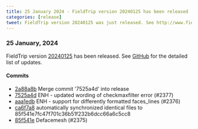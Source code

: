 ```yaml
---
title: 25 January 2024 - FieldTrip version 20240125 has been released
categories: [release]
tweet: FieldTrip version 20240125 was just released. See http://www.fieldtriptoolbox.org/#25-january-2024
---
```


### 25 January, 2024

FieldTrip version [20240125](http://github.com/fieldtrip/fieldtrip/releases/tag/20240125) has been released.
See [GitHub](https://github.com/fieldtrip/fieldtrip/compare/20240123...20240125) for the detailed list of updates.

#### Commits

- [2a88a8b](http://github.com/fieldtrip/fieldtrip/commit/2a88a8b) Merge commit '7525a4d' into release
- [7525a4d](http://github.com/fieldtrip/fieldtrip/commit/7525a4d) ENH - updated wording of checkmaxfilter error (#2377)
- [aaa1edb](http://github.com/fieldtrip/fieldtrip/commit/aaa1edb) ENH - support for differently formatted faces_lines (#2376)
- [ca6f7a8](http://github.com/fieldtrip/fieldtrip/commit/ca6f7a8) automatically synchronized identical files to 85f541e7fc47f701c36b51f232b6dcc66a6c5cc8
- [85f541e](http://github.com/fieldtrip/fieldtrip/commit/85f541e) Defacemesh (#2375)

